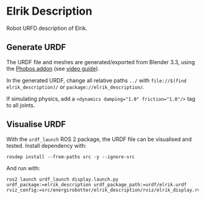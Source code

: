 # Elrik Description

Robot URFD description of Elrik.

## Generate URDF

The URDF file and meshes are generated/exported from Blender 3.3, using the [Phobos addon](https://github.com/dfki-ric/phobos) (see [video guide](https://www.youtube.com/watch?v=JGPyNxzVlYA&t)). 

In the generated URDF, change all relative paths `../` with `file://$(find elrik_description)/` or `package://elrik_description/`.

If simulating physics, add a `<dynamics damping="1.0" friction="1.0"/>` tag to all joints.


## Visualise URDF

With the `urdf_launch` ROS 2 package, the URDF file can be visualised and tested. Install dependency with:

```
rosdep install --from-paths src -y --ignore-src
```

And run with:
```
ros2 launch urdf_launch display.launch.py urdf_package:=elrik_description urdf_package_path:=urdf/elrik.urdf rviz_config:=src/energirobotter/elrik_description/rviz/elrik_display.rviz
```